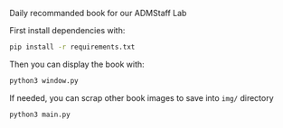 Daily recommanded book for our ADMStaff Lab

First install dependencies with:
```bash
pip install -r requirements.txt
```

Then you can display the book with:
```bash
python3 window.py
```

If needed, you can scrap other book images to save into `img/` directory
```bash
python3 main.py
```